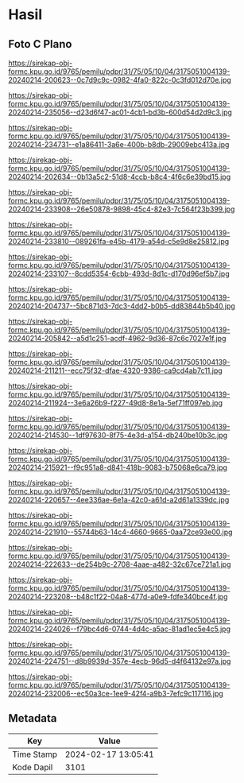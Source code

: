 # Hasil

## Foto C Plano

https://sirekap-obj-formc.kpu.go.id/9765/pemilu/pdpr/31/75/05/10/04/3175051004139-20240214-200623--0c7d9c9c-0982-4fa0-822c-0c3fd012d70e.jpg

https://sirekap-obj-formc.kpu.go.id/9765/pemilu/pdpr/31/75/05/10/04/3175051004139-20240214-235056--d23d6f47-ac01-4cb1-bd3b-600d54d2d9c3.jpg

https://sirekap-obj-formc.kpu.go.id/9765/pemilu/pdpr/31/75/05/10/04/3175051004139-20240214-234731--e1a86411-3a6e-400b-b8db-29009ebc413a.jpg

https://sirekap-obj-formc.kpu.go.id/9765/pemilu/pdpr/31/75/05/10/04/3175051004139-20240214-202634--0b13a5c2-51d8-4ccb-b8c4-4f6c6e39bd15.jpg

https://sirekap-obj-formc.kpu.go.id/9765/pemilu/pdpr/31/75/05/10/04/3175051004139-20240214-233908--26e50878-9898-45c4-82e3-7c564f23b399.jpg

https://sirekap-obj-formc.kpu.go.id/9765/pemilu/pdpr/31/75/05/10/04/3175051004139-20240214-233810--089261fa-e45b-4179-a54d-c5e9d8e25812.jpg

https://sirekap-obj-formc.kpu.go.id/9765/pemilu/pdpr/31/75/05/10/04/3175051004139-20240214-233107--8cdd5354-6cbb-493d-8d1c-d170d96ef5b7.jpg

https://sirekap-obj-formc.kpu.go.id/9765/pemilu/pdpr/31/75/05/10/04/3175051004139-20240214-204737--5bc871d3-7dc3-4dd2-b0b5-dd83844b5b40.jpg

https://sirekap-obj-formc.kpu.go.id/9765/pemilu/pdpr/31/75/05/10/04/3175051004139-20240214-205842--a5d1c251-acdf-4962-9d36-87c6c7027e1f.jpg

https://sirekap-obj-formc.kpu.go.id/9765/pemilu/pdpr/31/75/05/10/04/3175051004139-20240214-211211--ecc75f32-dfae-4320-9386-ca9cd4ab7c11.jpg

https://sirekap-obj-formc.kpu.go.id/9765/pemilu/pdpr/31/75/05/10/04/3175051004139-20240214-211924--3e6a26b9-f227-49d8-8e1a-5ef71ff097eb.jpg

https://sirekap-obj-formc.kpu.go.id/9765/pemilu/pdpr/31/75/05/10/04/3175051004139-20240214-214530--1df97630-8f75-4e3d-a154-db240be10b3c.jpg

https://sirekap-obj-formc.kpu.go.id/9765/pemilu/pdpr/31/75/05/10/04/3175051004139-20240214-215921--f9c951a8-d841-418b-9083-b75068e6ca79.jpg

https://sirekap-obj-formc.kpu.go.id/9765/pemilu/pdpr/31/75/05/10/04/3175051004139-20240214-220657--4ee336ae-6e1a-42c0-a61d-a2d61a1339dc.jpg

https://sirekap-obj-formc.kpu.go.id/9765/pemilu/pdpr/31/75/05/10/04/3175051004139-20240214-221910--55744b63-14c4-4660-9665-0aa72ce93e00.jpg

https://sirekap-obj-formc.kpu.go.id/9765/pemilu/pdpr/31/75/05/10/04/3175051004139-20240214-222633--de254b9c-2708-4aae-a482-32c67ce721a1.jpg

https://sirekap-obj-formc.kpu.go.id/9765/pemilu/pdpr/31/75/05/10/04/3175051004139-20240214-223208--b48c1f22-04a8-477d-a0e9-fdfe340bce4f.jpg

https://sirekap-obj-formc.kpu.go.id/9765/pemilu/pdpr/31/75/05/10/04/3175051004139-20240214-224026--f79bc4d6-0744-4d4c-a5ac-81ad1ec5e4c5.jpg

https://sirekap-obj-formc.kpu.go.id/9765/pemilu/pdpr/31/75/05/10/04/3175051004139-20240214-224751--d8b9939d-357e-4ecb-96d5-d4f64132e97a.jpg

https://sirekap-obj-formc.kpu.go.id/9765/pemilu/pdpr/31/75/05/10/04/3175051004139-20240214-232006--ec50a3ce-1ee9-42f4-a9b3-7efc9c117116.jpg


## Metadata

| Key        | Value               |
| ---------- | ------------------- |
| Time Stamp | 2024-02-17 13:05:41 |
| Kode Dapil | 3101                |



